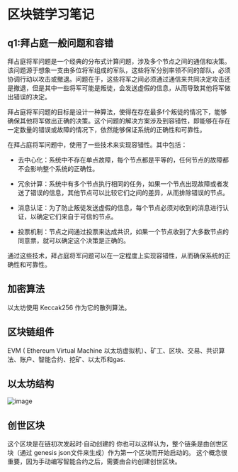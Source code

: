 # 区块链学习笔记

## q1:拜占庭一般问题和容错
拜占庭将军问题是一个经典的分布式计算问题，涉及多个节点之间的通信和决策。该问题源于想象一支由多位将军组成的军队，这些将军分别率领不同的部队，必须协调行动以攻击或撤退。问题在于，这些将军之间必须通过通信来共同决定攻击还是撤退，但是其中一些将军可能是叛徒，会发送虚假的信息，从而导致其他将军做出错误的决定。

拜占庭将军问题的目标是设计一种算法，使得在存在最多f个叛徒的情况下，能够确保其他将军做出正确的决策。这个问题的解决方案涉及到容错性，即能够在存在一定数量的错误或故障的情况下，依然能够保证系统的正确性和可靠性。

在拜占庭将军问题中，使用了一些技术来实现容错性。其中包括：

- 去中心化：系统中不存在单点故障，每个节点都是平等的，任何节点的故障都不会影响整个系统的正确性。

- 冗余计算：系统中有多个节点执行相同的任务，如果一个节点出现故障或者发送了错误的信息，其他节点可以比较它们之间的差异，从而排除错误的节点。

- 消息认证：为了防止叛徒发送虚假的信息，每个节点必须对收到的消息进行认证，以确定它们来自于可信的节点。

- 投票机制：节点之间通过投票来达成共识，如果一个节点收到了大多数节点的同意票，就可以确定这个决策是正确的。

通过这些技术，拜占庭将军问题可以在一定程度上实现容错性，从而确保系统的正确性和可靠性。

## 加密算法
以太坊使用 Keccak256 作为它的散列算法。

## 区块链组件
EVM ( Ethereum Virtual Machine 以太坊虚拟机）、矿工、区块、交易、共识算法、账户、智能合约、挖矿、以太币和gas.

## 以太坊结构
![image](https://user-images.githubusercontent.com/85286598/220414354-94f2bdb9-ce50-48f8-b082-4c81e49ce8e0.png)

## 创世区块
这个区块是在链初次发起时·自动创建的 你也可以这样认为，整个链条是由创世区块（通过 genesis json文件来生成）作为第一个区块而开始启动的。
这个概念很重要，因为手动编写智能合约之后，需要由合约创建创世区块。

